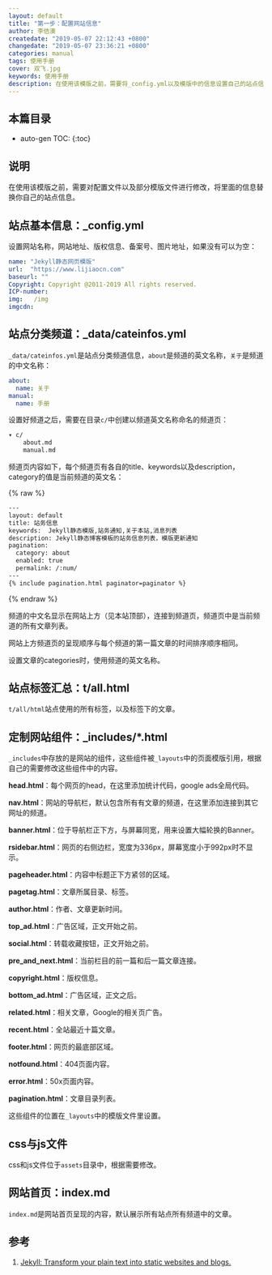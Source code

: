 ```yaml
---
layout: default
title: "第一步：配置网站信息"
author: 李佶澳
createdate: "2019-05-07 22:12:43 +0800"
changedate: "2019-05-07 23:36:21 +0800"
categories: manual
tags: 使用手册
cover: 双飞.jpg
keywords: 使用手册
description: 在使用该模版之前，需要将_config.yml以及模版中的信息设置自己的站点信息
---
```


## 本篇目录

* auto-gen TOC:
{:toc}

## 说明

在使用该模版之前，需要对配置文件以及部分模版文件进行修改，将里面的信息替换你自己的站点信息。

## 站点基本信息：_config.yml

设置网站名称，网站地址、版权信息、备案号、图片地址，如果没有可以为空：

```yml
name: "Jekyll静态网页模版"
url:  "https://www.lijiaocn.com"
baseurl: ""  
Copyright: Copyright @2011-2019 All rights reserved.
ICP-number:
img:   /img
imgcdn: 
```

## 站点分类频道：_data/cateinfos.yml

`_data/cateinfos.yml`是站点分类频道信息，`about`是频道的英文名称，`关于`是频道的中文名称：

```yml
about: 
  name: 关于
manual: 
  name: 手册
```

设置好频道之后，需要在目录`c/`中创建以频道英文名称命名的频道页：

```sh
▾ c/
    about.md
    manual.md
```

频道页内容如下，每个频道页有各自的title、keywords以及description，category的值是当前频道的英文名：


{% raw %}

```sh
---
layout: default 
title: 站务信息
keywords:  Jekyll静态模版,站务通知,关于本站,消息列表
description: Jekyll静态博客模板的站务信息列表，模版更新通知
pagination:
  category: about
  enabled: true
  permalink: /:num/
---
{% include pagination.html paginator=paginator %}
```

{% endraw %}

频道的中文名显示在网站上方（见本站顶部），连接到频道页，频道页中是当前频道的所有文章列表。

网站上方频道页的呈现顺序与每个频道的第一篇文章的时间排序顺序相同。

设置文章的categories时，使用频道的英文名称。

## 站点标签汇总：t/all.html

`t/all/html`站点使用的所有标签，以及标签下的文章。

## 定制网站组件：_includes/*.html

`_includes`中存放的是网站的组件，这些组件被`_layouts`中的页面模版引用，根据自己的需要修改这些组件中的内容。

**head.html**：每个网页的head，在这里添加统计代码，google ads全局代码。

**nav.html**：网站的导航栏，默认包含所有有文章的频道，在这里添加连接到其它网址的频道。

**banner.html**：位于导航栏正下方，与屏幕同宽，用来设置大幅轮换的Banner。

**rsidebar.html**：网页的右侧边栏，宽度为336px，屏幕宽度小于992px时不显示。

**pageheader.html**：内容中标题正下方紧邻的区域。

**pagetag.html**：文章所属目录、标签。

**author.html**：作者、文章更新时间。

**top_ad.html**：广告区域，正文开始之前。

**social.html**：转载收藏按钮，正文开始之前。

**pre_and_next.html**：当前栏目的前一篇和后一篇文章连接。

**copyright.html**：版权信息。

**bottom_ad.html**：广告区域，正文之后。

**related.html**：相关文章，Google的相关页广告。

**recent.html**：全站最近十篇文章。

**footer.html**：网页的最底部区域。

**notfound.html**：404页面内容。

**error.html**：50x页面内容。

**pagination.html**：文章目录列表。

这些组件的位置在`_layouts`中的模版文件里设置。

## css与js文件

css和js文件位于`assets`目录中，根据需要修改。

## 网站首页：index.md

`index.md`是网站首页呈现的内容，默认展示所有站点所有频道中的文章。



## 参考

1. [Jekyll: Transform your plain text into static websites and blogs.][1]

[1]: https://jekyllrb.com/ "Jekyll: Transform your plain text into static websites and blogs."


